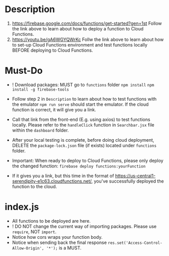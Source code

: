 # Description
1. https://firebase.google.com/docs/functions/get-started?gen=1st
Follow the link above to learn about how to deploy a function to Cloud Functions.
2. https://youtu.be/gA6WGYQWrKc
Follw the link above to learn about how to set-up Cloud Functions environment and test functions locally BEFORE deploying to Cloud Functions.

# Must-Do
- ! Download packages: MUST go to `functions` folder
`npm install`
`npm install -g firebase-tools`

- Follow step 2 in `Description` to learn about how to test functions with the emulator
`npm run serve` should start the emulator. If the cloud function is correct, it will give you a link.

- Call that link from the front-end (E.g. using axios) to test functions locally. Please refer to the `handleClick` function in `Searchbar.jsx` file within the `dashboard` folder.

- After your local testing is complete, before doing cloud deployment, DELETE the `package-lock.json` file (if exists) located under `functions` folder.

- Important: When ready to deploy to Cloud Functions, please only deploy the changed function:
`firebase deploy functions:yourFunction`

- If it gives you a link, but this time in the format of https://us-central1-serendipity-e1c63.cloudfunctions.net/,
you've successfully deployed the function to the cloud.

# index.js
- All functions to be deployed are here.
- ! DO NOT change the current way of importing packages. Please use `require`, NOT `import`.
- Notice how cors wraps your function body.
- Notice when sending back the final response
`res.set('Access-Control-Allow-Origin', '*');` is a MUST.
